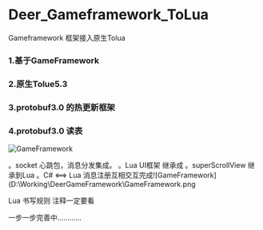 # Deer_Gameframework_ToLua
Gameframework 框架接入原生Tolua

### 1.基于GameFramework 

### 2.原生Tolue5.3

### 3.protobuf3.0 的热更新框架

### 4.protobuf3.0 读表

![GameFramework](D:\Working\DeerGameFramework\GameFramework.png)

。socket 心跳包，消息分发集成。
。Lua UI框架 继承成
。superScrollView 继承到Lua
。C# <==> Lua 消息注册互相交互完成![GameFramework](D:\Working\DeerGameFramework\GameFramework.png

Lua 书写规则 注释一定要看 

[emmylua 注释说明]: https://emmylua.github.io/annotations/class.html



一步一步完善中............

